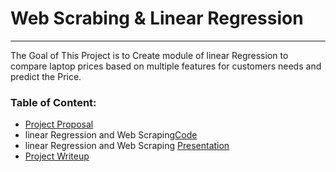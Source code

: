 # Web Scrabing  & Linear Regression

---


The Goal of This Project is to Create module of linear Regression to compare laptop prices based on multiple features for customers needs and predict the Price. 

### Table of Content:
- [Project Proposal](Regression_Project_Proposal.ipynb)
- linear Regression and Web Scraping[Code]()
- linear Regression and Web Scraping [Presentation]()
- [Project Writeup]()
